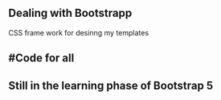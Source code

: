 ## Dealing with Bootstrapp

CSS frame work for desinng my templates

## #Code for all

## Still in the learning phase of Bootstrap 5
